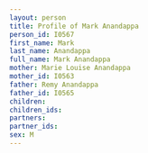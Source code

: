 ```yaml
---
layout: person
title: Profile of Mark Anandappa
person_id: I0567
first_name: Mark
last_name: Anandappa
full_name: Mark Anandappa
mother: Marie Louise Anandappa
mother_id: I0563
father: Remy Anandappa
father_id: I0565
children:
children_ids:
partners:
partner_ids:
sex: M
---
```



